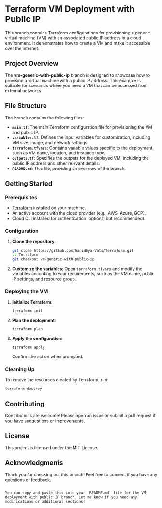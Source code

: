 
# Terraform VM Deployment with Public IP

This branch contains Terraform configurations for provisioning a generic virtual machine (VM) with an associated public IP address in a cloud environment. It demonstrates how to create a VM and make it accessible over the internet.

## Project Overview

The **vm-generic-with-public-ip** branch is designed to showcase how to provision a virtual machine with a public IP address. This example is suitable for scenarios where you need a VM that can be accessed from external networks.

## File Structure

The branch contains the following files:

- **`main.tf`**: The main Terraform configuration file for provisioning the VM and public IP.
- **`variables.tf`**: Defines the input variables for customization, including VM size, image, and network settings.
- **`terraform.tfvars`**: Contains variable values specific to the deployment, such as VM name, location, and instance type.
- **`outputs.tf`**: Specifies the outputs for the deployed VM, including the public IP address and other relevant details.
- **`README.md`**: This file, providing an overview of the branch.

## Getting Started

### Prerequisites

- [Terraform](https://www.terraform.io/downloads.html) installed on your machine.
- An active account with the cloud provider (e.g., AWS, Azure, GCP).
- Cloud CLI installed for authentication (optional but recommended).

### Configuration

1. **Clone the repository**:
   ```bash
   git clone https://github.com/Sanidhya-Vats/Terraform.git
   cd Terraform
   git checkout vm-generic-with-public-ip
   ```

2. **Customize the variables**:
   Open `terraform.tfvars` and modify the variables according to your requirements, such as the VM name, public IP settings, and resource group.

### Deploying the VM

1. **Initialize Terraform**:
   ```bash
   terraform init
   ```

2. **Plan the deployment**:
   ```bash
   terraform plan
   ```

3. **Apply the configuration**:
   ```bash
   terraform apply
   ```

   Confirm the action when prompted.

### Cleaning Up

To remove the resources created by Terraform, run:
```bash
terraform destroy
```

## Contributing

Contributions are welcome! Please open an issue or submit a pull request if you have suggestions or improvements.

## License

This project is licensed under the MIT License.

## Acknowledgments

Thank you for checking out this branch! Feel free to connect if you have any questions or feedback.
```

You can copy and paste this into your `README.md` file for the VM deployment with public IP branch. Let me know if you need any modifications or additional sections!
